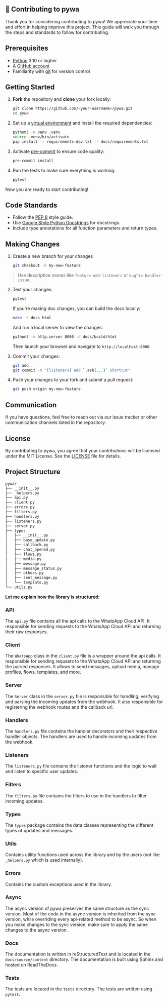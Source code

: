 🤝 **Contributing to pywa**
---------------------------

Thank you for considering contributing to pywa! We appreciate your time and effort in helping improve this project. This guide will walk you through the steps and standards to follow for contributing.

## Prerequisites
- [Python](https://www.python.org/downloads/) 3.10 or higher
- A [GitHub account](https://github.com)
- Familiarity with [git](https://git-scm.com/) for version control

## Getting Started

1. **Fork** the repository and **clone** your fork locally:

   ```bash
   git clone https://github.com/<your-username>/pywa.git
   cd pywa
    ```


2. Set up a [virtual environment](https://docs.python.org/3/library/venv.html) and install the required dependencies:

   ```bash
   python3 -m venv .venv
   source .venv/bin/activate
   pip install -r requirements-dev.txt -r docs/requirements.txt
   ```

3. Activate [pre-commit](https://pre-commit.com/) to ensure code quality:

   ```bash
   pre-commit install
   ```

4. Run the tests to make sure everything is working:

   ```bash
   pytest
   ```

Now you are ready to start contributing!

## Code Standards

- Follow the [PEP 8](https://pep8.org/) style guide.
- Use [Google Style Python Docstrings](https://sphinxcontrib-napoleon.readthedocs.io/en/latest/example_google.html) for docstrings.
- Include type annotations for all function parameters and return types.

## Making Changes

1. Create a new branch for your changes

   ```bash
   git checkout -b my-new-feature
   ```
> Use descriptive names like `feature-add-listeners` or `bugfix-handler-issue.`

2. Test your changes:

   ```bash
   pytest
   ```

   If you're making doc changes, you can build the docs locally:

      ```bash
      make -C docs html
      ```

   And run a local server to view the changes:

      ```bash
      python3 -m http.server 8000 -d docs/build/html
      ```

   Then launch your browser and navigate to `http://localhost:8000`.

3. Commit your changes:

   ```bash
   git add .
   git commit -m "[listeners] add `.ask(...)` shortcut"
   ```

4. Push your changes to your fork and submit a pull request:
   ```bash
   git push origin my-new-feature
   ```

## Communication

If you have questions, feel free to reach out via our issue tracker or other communication channels listed in the repository.


## License

By contributing to pywa, you agree that your contributions will be licensed under the MIT License. See the [LICENSE](https://github.com/david-lev/pywa/blob/master/LICENSE) file for details.

## Project Structure

```bash
pywa/
├── __init__.py
├── _helpers.py
├── api.py
├── client.py
├── errors.py
├── filters.py
├── handlers.py
├── listeners.py
├── server.py
├── types
│   ├── __init__.py
│   ├── base_update.py
│   ├── callback.py
│   ├── chat_opened.py
│   ├── flows.py
│   ├── media.py
│   ├── message.py
│   ├── message_status.py
│   ├── others.py
│   ├── sent_message.py
│   └── template.py
└── utils.py
```

**Let me explain how the library is structured:**

### API
The `api.py` file contains all the api calls to the WhatsApp Cloud API. It responsible for sending requests to the WhatsApp Cloud API and returning their raw responses.

### Client
The `WhatsApp` class in the `client.py` file is a wrapper around the api calls. It responsible for sending requests to the WhatsApp Cloud API and returning the parsed responses.
It allows to send messages, upload media, manage profiles, flows, templates, and more.

### Server
The `Server` class in the `server.py` file is responsible for handling, verifying and parsing the incoming updates from the webhook.
It also responsible for registering the webhook routes and the callback url.

### Handlers
The `handlers.py` file contains the handler decorators and their respective handler objects. The handlers are used to handle incoming updates from the webhook.

### Listeners
The `listeners.py` file contains the listener functions and the logic to wait and listen to specific user updates.

### Filters
The `filters.py` file contains the filters to use in the handlers to filter incoming updates.

### Types
The `types` package contains the data classes representing the different types of updates and messages.

### Utils
Contains utility functions used across the library and by the users (not like `_helpers.py` which is used internally).

### Errors
Contains the custom exceptions used in the library.

### Async
The async version of pywa preserves the same structure as the sync version.
Most of the code in the async version is inherited from the sync version, while overriding every api-related method to be async.
So when you make changes to the sync version, make sure to apply the same changes to the async version.

### Docs
The documentation is written in reStructuredText and is located in the `docs/source/content` directory. The documentation is built using Sphinx and hosted on ReadTheDocs.

### Tests
The tests are located in the `tests` directory. The tests are written using `pytest`.
